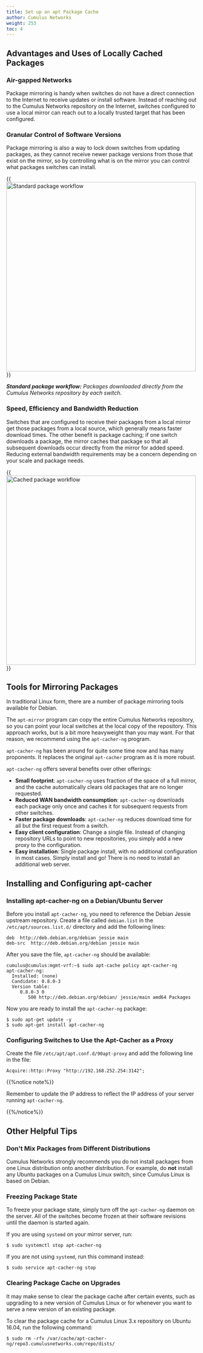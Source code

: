 ```yaml
---
title: Set up an apt Package Cache
author: Cumulus Networks
weight: 253
toc: 4
---
```


## Advantages and Uses of Locally Cached Packages

### Air-gapped Networks

Package mirroring is handy when switches do not have a direct connection to the Internet to receive updates or install software. Instead of reaching out to the Cumulus Networks repository on the Internet, switches configured to use a local mirror can reach out to a locally trusted target that has been configured.

### Granular Control of Software Versions

Package mirroring is also a way to lock down switches from updating packages, as they cannot receive newer package versions from those that exist on the mirror, so by controlling what is on the mirror you can control what packages switches can install.

{{<img src="/images/knowledge-base/apt-pkg-cache-Standard-Package-Workflow.png" alt="Standard package workflow" width="500px">}}

***Standard package workflow:*** *Packages downloaded directly from the Cumulus Networks repository by each switch.*

### Speed, Efficiency and Bandwidth Reduction

Switches that are configured to receive their packages from a local mirror get those packages from a local source, which generally means faster download times. The other benefit is package caching; if one switch downloads a package, the mirror caches that package so that all subsequent downloads occur directly from the mirror for added speed. Reducing external bandwidth requirements may be a concern depending on your scale and package needs.

{{<img src="/images/knowledge-base/apt-pkg-cache-Cached-Package-Workflow.png" alt="Cached package workflow" width="500px">}}

## Tools for Mirroring Packages

In traditional Linux form, there are a number of package mirroring tools available for Debian.

The `apt-mirror` program can copy the entire Cumulus Networks repository, so you can point your local switches at the local copy of the repository. This approach works, but is a bit more heavyweight than you may want. For that reason, we recommend using the `apt-cacher-ng` program.

`apt-cacher-ng` has been around for quite some time now and has many proponents. It replaces the original `apt-cacher` program as it is more robust.

`apt-cacher-ng` offers several benefits over other offerings:

- **Small footprint**: `apt-cacher-ng` uses fraction of the space of a full mirror, and the cache automatically clears old packages that are no longer requested.
- **Reduced WAN bandwidth consumption**: `apt-cacher-ng` downloads each package only once and caches it for subsequent requests from other switches.
- **Faster package downloads**: `apt-cacher-ng` reduces download time for all but the first request from a switch.
- **Easy client configuration**: Change a single file. Instead of changing repository URLs to point to new repositories, you simply add a new proxy to the configuration.
- **Easy installation**: Single package install, with no additional configuration in most cases. Simply install and go! There is no need to install an additional web server.

## Installing and Configuring apt-cacher

### Installing apt-cacher-ng on a Debian/Ubuntu Server

Before you install `apt-cacher-ng`, you need to reference the Debian Jessie upstream repository. Create a file called `debian.list` in the `/etc/apt/sources.list.d/` directory and add the following lines:

    deb  http://deb.debian.org/debian jessie main
    deb-src  http://deb.debian.org/debian jessie main

After you save the file, `apt-cacher-ng` should be available:

    cumulus@cumulus:mgmt-vrf:~$ sudo apt-cache policy apt-cacher-ng
    apt-cacher-ng:
      Installed: (none)
      Candidate: 0.8.0-3
      Version table:
         0.8.0-3 0
            500 http://deb.debian.org/debian/ jessie/main amd64 Packages

Now you are ready to install the `apt-cacher-ng` package:

    $ sudo apt-get update -y
    $ sudo apt-get install apt-cacher-ng

### Configuring Switches to Use the Apt-Cacher as a Proxy

Create the file `/etc/apt/apt.conf.d/90apt-proxy` and add the following line in the file:

    Acquire::http::Proxy "http://192.168.252.254:3142";

{{%notice note%}}

Remember to update the IP address to reflect the IP address of your server running `apt-cacher-ng`.

{{%/notice%}}

## Other Helpful Tips

### Don't Mix Packages from Different Distributions

Cumulus Networks strongly recommends you do not install packages from one Linux distribution onto another distribution. For example, do **not** install any Ubuntu packages on a Cumulus Linux switch, since Cumulus Linux is based on Debian.

### Freezing Package State

To freeze your package state, simply turn off the `apt-cacher-ng` daemon on the server. All of the switches become frozen at their software revisions until the daemon is started again.

If you are using `systemd` on your mirror server, run:

    $ sudo systemctl stop apt-cacher-ng

If you are not using `systemd`, run this command instead:

    $ sudo service apt-cacher-ng stop

### Clearing Package Cache on Upgrades

It may make sense to clear the package cache after certain events, such as upgrading to a new version of Cumulus Linux or for whenever you want to serve a new version of an existing package.

To clear the package cache for a Cumulus Linux 3.x repository on Ubuntu 16.04, run the following command:

    $ sudo rm -rfv /var/cache/apt-cacher-ng/repo3.cumulusnetworks.com/repo/dists/
